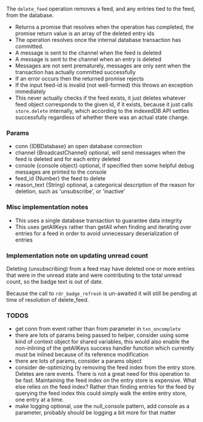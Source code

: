 The `delete_feed` operation removes a feed, and any entries tied to the feed, from the database.

* Returns a promise that resolves when the operation has completed, the promise return value is an array of the deleted entry ids
* The operation resolves once the internal database transaction has committed.
* A message is sent to the channel when the feed is deleted
* A message is sent to the channel when an entry is deleted
* Messages are not sent prematurely, messages are only sent when the transaction has actually committed successfully
* If an error occurs then the returned promise rejects
* If the input feed-id is invalid (not well-formed) this throws an exception immediately
* This never actually checks if the feed exists, it just deletes whatever feed object corresponds to the given id, if it exists, because it just calls `store.delete` internally, which according to the indexedDB API settles successfully regardless of whether there was an actual state change.

### Params

* conn {IDBDatabase} an open database connection
* channel {BroadcastChannel} optional, will send messages when the feed is deleted and for each entry deleted
* console {console object} optional, if specified then some helpful debug messages are printed to the console
* feed_id {Number} the feed to delete
* reason_text {String} optional, a categorical description of the reason for deletion, such as 'unsubscribe', or 'inactive'

### Misc implementation notes

* This uses a single database transaction to guarantee data integrity
* This uses getAllKeys rather than getAll when finding and iterating over entries for a feed in order to avoid unnecessary deserialization of entries

### Implementation note on updating unread count

Deleting (unsubscribing) from a feed may have deleted one or more entries that were in the unread state and were contributing to the total unread count, so the badge text is out of date.

Because the call to `rdr_badge_refresh` is un-awaited it will still be pending at time of resolution of delete_feed.

### TODOS
* get conn from event rather than from parameter in `txn_oncomplete`
* there are lots of params being passed to helper, consider using some kind of context object for shared variables, this would also enable the non-inlining of the getAllKeys success handler function which currently must be inlined because of its reference modification
* there are lots of params, consider a params object
* consider de-optimizing by removing the feed index from the entry store. Deletes are rare events. There is not a great need for this operation to be fast. Maintaining the feed index on the entry store is expensive. What else relies on the feed index? Rather than finding entries for the feed by querying the feed index this could simply walk the entire entry store, one entry at a time.
* make logging optional, use the null_console pattern, add console as a parameter, probably should be logging a bit more for that matter
